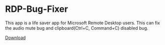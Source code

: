 # RDP-Bug-Fixer
This app is a life saver app for Microsoft Remote Desktop users. This can fix the audio mute bug and clipboard(Ctrl+C, Command+C) disabled bug.

<a href="https://github.com/exis9/RDP-Bug-Fixer/releases/download/v1.0/RDP.Bug.Fixer.zip">Download</a>
